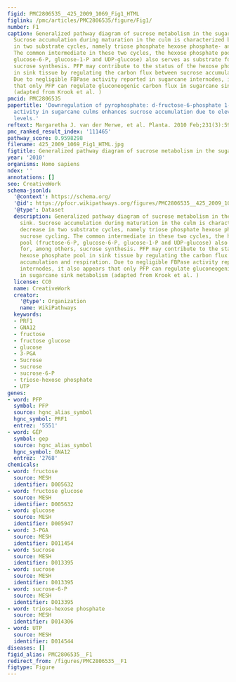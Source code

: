 ```yaml
---
figid: PMC2806535__425_2009_1069_Fig1_HTML
figlink: /pmc/articles/PMC2806535/figure/Fig1/
number: F1
caption: Generalized pathway diagram of sucrose metabolism in the sugarcane sink.
  Sucrose accumulation during maturation in the culm is characterized by a decrease
  in two substrate cycles, namely triose phosphate hexose phosphate- and sucrose cycling.
  The common intermediate in these two cycles, the hexose phosphate pool (fructose-6-P,
  glucose-6-P, glucose-1-P and UDP-glucose) also serves as substrate for, among others,
  sucrose synthesis. PFP may contribute to the status of the hexose phosphate pool
  in sink tissue by regulating the carbon flux between sucrose accumulation and respiration.
  Due to negligible FBPase activity reported in sugarcane internodes, it also appears
  that only PFP can regulate gluconeogenic carbon flux in sugarcane sink metabolism
  (adapted from Krook et al. )
pmcid: PMC2806535
papertitle: 'Downregulation of pyrophosphate: d-fructose-6-phosphate 1-phosphotransferase
  activity in sugarcane culms enhances sucrose accumulation due to elevated hexose-phosphate
  levels.'
reftext: Margaretha J. van der Merwe, et al. Planta. 2010 Feb;231(3):595-608.
pmc_ranked_result_index: '111465'
pathway_score: 0.9598298
filename: 425_2009_1069_Fig1_HTML.jpg
figtitle: Generalized pathway diagram of sucrose metabolism in the sugarcane sink
year: '2010'
organisms: Homo sapiens
ndex: ''
annotations: []
seo: CreativeWork
schema-jsonld:
  '@context': https://schema.org/
  '@id': https://pfocr.wikipathways.org/figures/PMC2806535__425_2009_1069_Fig1_HTML.html
  '@type': Dataset
  description: Generalized pathway diagram of sucrose metabolism in the sugarcane
    sink. Sucrose accumulation during maturation in the culm is characterized by a
    decrease in two substrate cycles, namely triose phosphate hexose phosphate- and
    sucrose cycling. The common intermediate in these two cycles, the hexose phosphate
    pool (fructose-6-P, glucose-6-P, glucose-1-P and UDP-glucose) also serves as substrate
    for, among others, sucrose synthesis. PFP may contribute to the status of the
    hexose phosphate pool in sink tissue by regulating the carbon flux between sucrose
    accumulation and respiration. Due to negligible FBPase activity reported in sugarcane
    internodes, it also appears that only PFP can regulate gluconeogenic carbon flux
    in sugarcane sink metabolism (adapted from Krook et al. )
  license: CC0
  name: CreativeWork
  creator:
    '@type': Organization
    name: WikiPathways
  keywords:
  - PRF1
  - GNA12
  - fructose
  - fructose glucose
  - glucose
  - 3-PGA
  - Sucrose
  - sucrose
  - sucrose-6-P
  - triose-hexose phosphate
  - UTP
genes:
- word: PFP
  symbol: PFP
  source: hgnc_alias_symbol
  hgnc_symbol: PRF1
  entrez: '5551'
- word: GÉP
  symbol: gep
  source: hgnc_alias_symbol
  hgnc_symbol: GNA12
  entrez: '2768'
chemicals:
- word: fructose
  source: MESH
  identifier: D005632
- word: fructose glucose
  source: MESH
  identifier: D005632
- word: glucose
  source: MESH
  identifier: D005947
- word: 3-PGA
  source: MESH
  identifier: D011454
- word: Sucrose
  source: MESH
  identifier: D013395
- word: sucrose
  source: MESH
  identifier: D013395
- word: sucrose-6-P
  source: MESH
  identifier: D013395
- word: triose-hexose phosphate
  source: MESH
  identifier: D014306
- word: UTP
  source: MESH
  identifier: D014544
diseases: []
figid_alias: PMC2806535__F1
redirect_from: /figures/PMC2806535__F1
figtype: Figure
---
```

